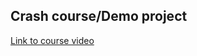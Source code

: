 ## Crash course/Demo project

[Link to course video](https://www.youtube.com/watch?v=fmyvWz5TUWg&ab_channel=freeCodeCamp.org)
